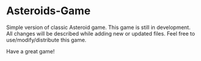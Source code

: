 # Asteroids-Game
Simple version of classic Asteroid game.
This game is still in development. All changes will be described while adding new or updated files.
Feel free to use/modify/distribute this game.

Have a great game!
